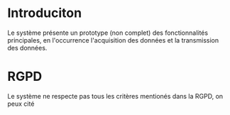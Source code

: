 # Introduciton
Le système présente un prototype (non complet) des fonctionnalités principales, en l'occurrence l'acquisition des données et la transmission des données.

# RGPD
Le système ne respecte pas tous les critères mentionés dans la RGPD, on peux cité
